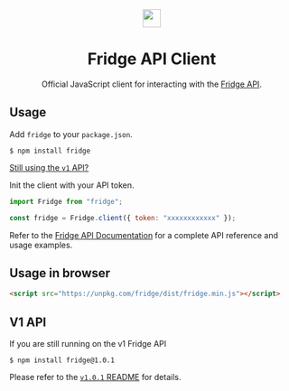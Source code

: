 <div align="center">
  <img src="https://fridgecms.com/static/Fridge-dark.svg" width="32" />
  <h1>Fridge API Client</h1>
  Official JavaScript client for interacting with the <a href="https://fridgecms.com/docs/api" target="_blank">Fridge API</a>.
</div>

## Usage

Add `fridge` to your `package.json`.

```
$ npm install fridge
```

[Still using the `v1` API?](#v1-api)

Init the client with your API token.

```js
import Fridge from "fridge";

const fridge = Fridge.client({ token: "xxxxxxxxxxxx" });
```

Refer to the [Fridge API Documentation](https://fridgecms.com/docs/api) for a complete API reference and usage examples.

## Usage in browser

```html
<script src="https://unpkg.com/fridge/dist/fridge.min.js"></script>
```

## V1 API

If you are still running on the v1 Fridge API

```
$ npm install fridge@1.0.1
```

Please refer to the [`v1.0.1` README](https://github.com/fridge-cms/fridge_api.js/blob/v1.0.1/README.md) for details.
